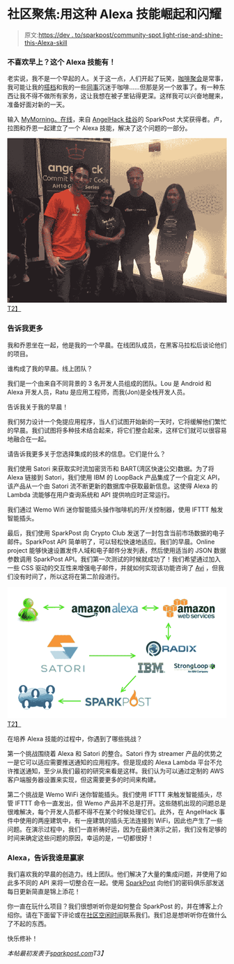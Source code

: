 # 社区聚焦:用这种 Alexa 技能崛起和闪耀

> 原文:[https://dev . to/sparkpost/community-spot light-rise-and-shine-this-Alexa-skill](https://dev.to/sparkpost/community-spotlight-rise-and-shine-with-this-alexa-skill)

### 不喜欢早上？这个 Alexa 技能有！

老实说，我不是一个早起的人。关于这一点，人们开起了玩笑，[咖啡聚会](https://twitter.com/mary_grace/status/892878594539528192)是常事，我可能让我的[搭档](https://twitter.com/jermops/status/831587966615056384)和我的一些[同事](https://twitter.com/aydrianh/status/843930609852530688)沉迷于咖啡……但那是另一个故事了。有一种东西让我不得不做所有家务，这让我想在被子里钻得更深。这样我可以兴奋地醒来，准备好面对新的一天。

输入 [MyMorning。在线](http://mymorning.online/)，来自 [AngelHack 硅谷](http://angelhack.com/angelhack-global-hackathon-series-silicon-valley/)的 SparkPost 大奖获得者。卢，拉图和乔恩一起建立了一个 Alexa 技能，解决了这个问题的一部分。

[![avi mymorning alexa skill](img/b4792a0f68db9d9221ff7c4f3a380578.png)T2】](https://res.cloudinary.com/practicaldev/image/fetch/s--t2x-wNYM--/c_limit%2Cf_auto%2Cfl_progressive%2Cq_auto%2Cw_880/https://media.sparkpost.com/uploads/2017/08/avi-mymorning.jpg)

### 告诉我更多

我和乔恩坐在一起，他是我的一个早晨。在线团队成员，在黑客马拉松后谈论他们的项目。

谁构成了我的早晨。线上团队？

我们是一个由来自不同背景的 3 名开发人员组成的团队。Lou 是 Android 和 Alexa 开发人员，Ratu 是应用工程师，而我(Jon)是全栈开发人员。

告诉我关于我的早晨！

我们努力设计一个免提应用程序，当人们试图开始新的一天时，它将缓解他们繁忙的早晨。我们试图将多种技术结合起来，将它们整合起来，这样它们就可以很容易地融合在一起。

请告诉我更多关于您选择集成的技术的信息。它们是什么？

我们使用 Satori 来获取实时流加密货币和 BART(湾区快速公交)数据。为了将 Alexa 链接到 Satori，我们使用 IBM 的 LoopBack 产品集成了一个自定义 API，该产品从一个由 Satori 流不断更新的数据库中获取最新信息。这使得 Alexa 的 Lambda 流能够在用户查询系统和 API 提供响应时正常运行。

我们通过 Wemo Wifi 迷你智能插头操作咖啡机的开/关控制器，使用 IFTTT 触发智能插头。

最后，我们使用 SparkPost 向 Crypto Club 发送了一封包含当前市场数据的电子邮件。SparkPost API 简单明了，可以轻松快速地适应。我们的早晨。Online project 能够快速设置发件人域和电子邮件分发列表，然后使用适当的 JSON 数据参数调用 SparkPost API。我们第一次测试的时候就成功了！我们希望通过加入一些 CSS 驱动的交互性来增强电子邮件，并就如何实现该功能咨询了 [Avi](https://twitter.com/theavigoldman) ，但我们没有时间了，所以这将在第二阶段进行。

[![flow alexa skill](img/625794037ce6297d26bbcb45282d8801.png)T2】](https://res.cloudinary.com/practicaldev/image/fetch/s--qHRNFfFM--/c_limit%2Cf_auto%2Cfl_progressive%2Cq_auto%2Cw_880/https://media.sparkpost.com/uploads/2017/08/flow.png)

在培养 Alexa 技能的过程中，你遇到了哪些挑战？

第一个挑战围绕着 Alexa 和 Satori 的整合。Satori 作为 streamer 产品的优势之一是它可以适应需要推送通知的应用程序。但是现成的 Alexa Lambda 平台不允许推送通知，至少从我们最初的研究来看是这样。我们认为可以通过定制的 AWS 客户端服务器设置来实现，但这需要更多的时间来构建。

第二个挑战是 Wemo WiFi 迷你智能插头。我们使用 IFTTT 来触发智能插头，尽管 IFTTT 命令一直发出，但 Wemo 产品并不总是打开。这些随机出现的问题总是很难解决，每个开发人员都不得不在某个时候处理它们。此外，在 AngelHack 事件中使用的两座建筑中，有一座建筑的插头无法连接到 WiFi，因此也产生了一些问题。在演示过程中，我们一直祈祷好运，因为在最终演示之前，我们没有足够的时间来确定这些问题的原因，幸运的是，一切都很好！

### Alexa，告诉我谁是赢家

我们喜欢我的早晨的创造力。线上团队。他们解决了大量的集成问题，并使用了如此多不同的 API 来将一切整合在一起。使用 [SparkPost](https://www.sparkpost.com/) 向他们的密码俱乐部发送每日更新简直是锦上添花！

你一直在玩什么项目？我们很想听听你是如何整合 SparkPost 的，并在博客上介绍你。请在下面留下评论或在[社区空闲时间](http://support.slack.com)联系我们。我们总是想听听你在做什么了不起的东西。

快乐修补！

*本帖最初发表于[sparkpost.com](https://www.sparkpost.com/blog/community-spotlight-alexa-skill/)T3】*